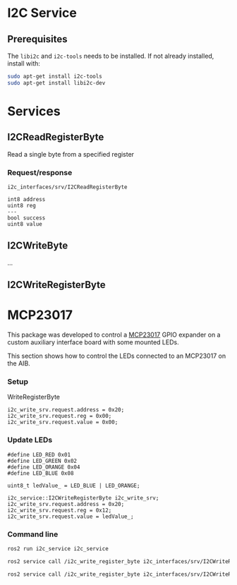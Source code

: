 # I2C Service

## Prerequisites

The `libi2c` and `i2c-tools` needs to be installed. If not already installed, install with:

```bash
sudo apt-get install i2c-tools
sudo apt-get install libi2c-dev
```

# Services
## I2CReadRegisterByte

Read a single byte from a specified register

### Request/response
```
i2c_interfaces/srv/I2CReadRegisterByte

int8 address
uint8 reg
---
bool success
uint8 value
```

## I2CWriteByte
...

## I2CWriteRegisterByte

# MCP23017

This package was developed to control a [MCP23017](https://www.microchip.com/en-us/product/mcp23017) GPIO expander on a custom auxiliary interface board with some mounted LEDs.

This section shows how to control the LEDs connected to an MCP23017 on the AIB.

### Setup
WriteRegisterByte

```
i2c_write_srv.request.address = 0x20;
i2c_write_srv.request.reg = 0x00;
i2c_write_srv.request.value = 0x00;
```

### Update LEDs
```
#define LED_RED 0x01
#define LED_GREEN 0x02
#define LED_ORANGE 0x04
#define LED_BLUE 0x08

uint8_t ledValue_ = LED_BLUE | LED_ORANGE;

i2c_service::I2CWriteRegisterByte i2c_write_srv;
i2c_write_srv.request.address = 0x20;
i2c_write_srv.request.reg = 0x12;
i2c_write_srv.request.value = ledValue_;
```

### Command line
```bash
ros2 run i2c_service i2c_service

ros2 service call /i2c_write_register_byte i2c_interfaces/srv/I2CWriteRegisterByte "{address: 32, reg: 0, value: 0}"

ros2 service call /i2c_write_register_byte i2c_interfaces/srv/I2CWriteRegisterByte "{address: 32, reg: 18, value: 12}"
```
